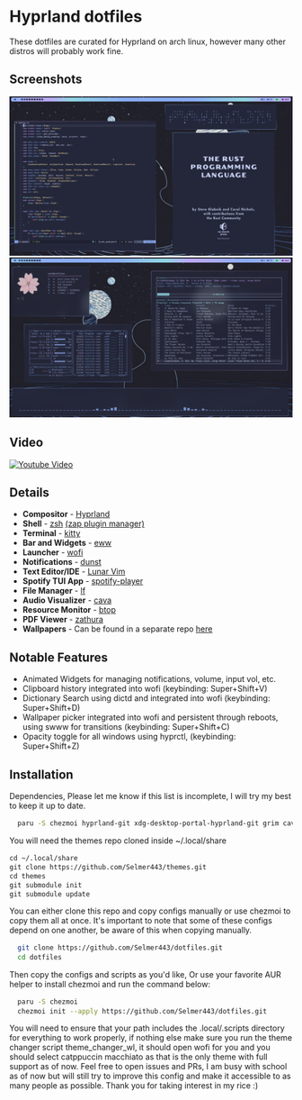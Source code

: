 
# Hyprland dotfiles

These dotfiles are curated for Hyprland on arch linux, however many other distros will probably work fine.


## Screenshots
![Screenshot](./assets/screenshot.png)
![Screenshot 1](./assets/screenshot1.png)

## Video 
[![Youtube Video](https://img.youtube.com/vi/fbTBhCGZBOQ/0.jpg)](https://www.youtube.com/watch?v=fbTBhCGZBOQ)

## Details
- **Compositor** - [Hyprland](https://hyprland.org)
- **Shell** - [zsh](https://wiki.archlinux.org/title/zsh) [(zap plugin manager)](https://www.zapzsh.org/)
- **Terminal** - [kitty](https://github.com/kovidgoyal/kitty)
- **Bar and Widgets** - [eww](https://github.com/elkowar/eww)
- **Launcher** - [wofi](https://github.com/uncomfyhalomacro/wofi)
- **Notifications** - [dunst](https://github.com/dunst-project/dunst)
- **Text Editor/IDE** - [Lunar Vim](https://www.lunarvim.org/)
- **Spotify TUI App** - [spotify-player](https://github.com/aome510/spotify-player)
- **File Manager** - [lf](https://github.com/gokcehan/lf)
- **Audio Visualizer** - [cava](https://github.com/karlstav/cava)
- **Resource Monitor** - [btop](https://github.com/aristocratos/btop)
- **PDF Viewer** - [zathura](https://github.com/pwmt/zathura)
- **Wallpapers** - Can be found in a separate repo [here](https://github.com/selmer443/wallpapers)


## Notable Features
- Animated Widgets for managing notifications, volume, input vol, etc.
- Clipboard history integrated into wofi (keybinding: Super+Shift+V)
- Dictionary Search using dictd and integrated into wofi (keybinding: Super+Shift+D)
- Wallpaper picker integrated into wofi and persistent through reboots, using swww for transitions (keybinding: Super+Shift+C)
- Opacity toggle for all windows using hyprctl, (keybinding: Super+Shift+Z)

## Installation

Dependencies, Please let me know if this list is incomplete, I will try my best to keep it up to date.

```bash
  paru -S chezmoi hyprland-git xdg-desktop-portal-hyprland-git grim cava slurp wl-clipboard socat swappy cliphist swaylock-effects-git wofi dunst jq eww-wayland swww-git zathura-pdf-mupdf zathura lf spotify-dev spotify-player neofetch kitty-git btop dictd moreutils pamixer wf-recorder unimatrix-git playerctl pistol-git 
```
You will need the themes repo cloned inside ~/.local/share
```
cd ~/.local/share
git clone https://github.com/Selmer443/themes.git
cd themes
git submodule init
git submodule update
```

You can either clone this repo and copy configs manually or use chezmoi to copy them all at once.
It's important to note that some of these configs depend on one another, be aware of this when copying
manually.

```bash
  git clone https://github.com/Selmer443/dotfiles.git
  cd dotfiles 
```
Then copy the configs and scripts as you'd like, Or use your favorite AUR helper
to install chezmoi and run the command below:

```bash
  paru -S chezmoi
  chezmoi init --apply https://github.com/Selmer443/dotfiles.git
```    
You will need to ensure that your path includes the .local/.scripts directory for everything to work properly, if nothing else make sure you run the theme changer script theme_changer_wl, it should open wofi for you and you should select catppuccin macchiato as that is the only theme with full support as of now. Feel free to open issues and PRs, I am busy with school as of now but will still try to improve this config and make it accessible to as many people as possible. Thank you for taking interest in my rice :)
